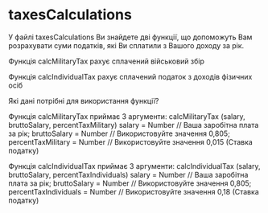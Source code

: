# taxesCalculations

У файлі taxesCalculations Ви знайдете дві функції, що допоможуть Вам розрахувати суми податків, які Ви сплатили з Вашого доходу за рік.

Функція calcMilitaryTax рахує сплачений військовий збір

Функція calcIndividualTax рахує сплачений податок з доходів фізичних осіб

Які дані потрібні для використання функції?

Функція calcMilitaryTax приймає 3 аргументи: calcMilitaryTax (salary, bruttoSalary, percentTaxMilitary)
salary = Number // Ваша заробітна плата за рік;
bruttoSalary = Number // Використовуйте значення 0,805;
percentTaxMilitary = Number // Використовуйте значення 0,015 (Ставка податку)


Функція calcIndividualTax  приймає 3 аргументи: calcIndividualTax (salary, bruttoSalary, percentTaxIndividuals)
salary = Number // Ваша заробітна плата за рік;
bruttoSalary = Number // Використовуйте значення 0,805;
percentTaxIndividuals = Number // Використовуйте значення 0,18 (Ставка податку)
